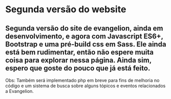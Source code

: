 # Segunda versão do website
Segunda versão do site de evangelion, ainda em desenvolvimento, e agora com Javascript ES6+, Bootstrap e uma pré-build css em Sass.
Ele ainda está bem rudimentar, então não espere muita coisa para explorar nessa página. 
Ainda sim, espero que goste do pouco que já está feito.
--
Obs: 
Também será implementado php em breve para fins de melhoria no código e um sistema de busca sobre alguns tópicos e eventos relacionados
a Evangelion.
